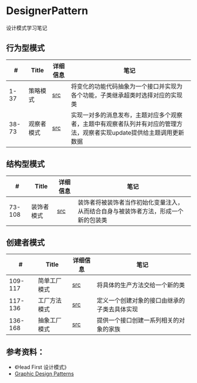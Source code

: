 # DesignerPattern
设计模式学习笔记

## 行为型模式
|  #  |      Title     |   详细信息   |  笔记                 
|-----|----------------|---------------|-------------
|1-37|策略模式|[src](https://github.com/szuming/DesignPattern/blob/master/src/%E8%A1%8C%E4%B8%BA%E5%9E%8B%E6%A8%A1%E5%BC%8F/%E7%AD%96%E7%95%A5%E6%A8%A1%E5%BC%8F/%E7%AD%96%E7%95%A5%E6%A8%A1%E5%BC%8F.md)|将变化的功能代码抽象为一个接口并实现为各个功能，子类继承超类时选择对应的实现类
|38-73|观察者模式|[src](https://github.com/szuming/DesignPattern/blob/master/src/%E8%A1%8C%E4%B8%BA%E5%9E%8B%E6%A8%A1%E5%BC%8F/%E8%A7%82%E5%AF%9F%E8%80%85%E6%A8%A1%E5%BC%8F/%E8%A7%82%E5%AF%9F%E8%80%85%E6%A8%A1%E5%BC%8F.md)|实现一对多的消息发布，主题对应多个观察者，主题中有观察者队列并有对应的管理方法，观察者实现update提供给主题调用更新数据


## 结构型模式
|  #  |      Title     |   详细信息   |  笔记                 
|-----|----------------|---------------|-------------
|73-108|装饰者模式|[src](https://github.com/szuming/DesignPattern/blob/master/src/%E7%BB%93%E6%9E%84%E5%9E%8B%E6%A8%A1%E5%BC%8F/%E8%A3%85%E9%A5%B0%E8%80%85%E6%A8%A1%E5%BC%8F/%E8%A3%85%E9%A5%B0%E8%80%85%E6%A8%A1%E5%BC%8F.md)|装饰者将被装饰者当作初始化变量注入，从而结合自身与被装饰者方法，形成一个新的包装类


## 创建者模式
|  #  |      Title     |   详细信息   |  笔记                 
|-----|----------------|---------------|-------------
|109-117|简单工厂模式|[src](https://github.com/szuming/DesignPattern/blob/master/src/%E5%88%9B%E5%BB%BA%E5%9E%8B%E6%A8%A1%E5%BC%8F/%E5%B7%A5%E5%8E%82%E6%A8%A1%E5%BC%8F/%E7%AE%80%E5%8D%95%E5%B7%A5%E5%8E%82%E6%A8%A1%E5%BC%8F/%E7%AE%80%E5%8D%95%E5%B7%A5%E5%8E%82.md)|将具体的生产方法交给一个新的类
|117-136|工厂方法模式|[src](https://github.com/szuming/DesignPattern/blob/master/src/%E5%88%9B%E5%BB%BA%E5%9E%8B%E6%A8%A1%E5%BC%8F/%E5%B7%A5%E5%8E%82%E6%A8%A1%E5%BC%8F/%E5%B7%A5%E5%8E%82%E6%96%B9%E6%B3%95%E6%A8%A1%E5%BC%8F/%E5%B7%A5%E5%8E%82%E6%96%B9%E6%B3%95%E6%A8%A1%E5%BC%8F.md)|定义一个创建对象的接口由继承的子类去具体实现
|136-168|抽象工厂模式|[src](https://github.com/szuming/DesignPattern/blob/master/src/%E5%88%9B%E5%BB%BA%E5%9E%8B%E6%A8%A1%E5%BC%8F/%E5%B7%A5%E5%8E%82%E6%A8%A1%E5%BC%8F/%E6%8A%BD%E8%B1%A1%E5%B7%A5%E5%8E%82%E6%A8%A1%E5%BC%8F/%E6%8A%BD%E8%B1%A1%E5%B7%A5%E5%8E%82%E6%A8%A1%E5%BC%8F.md)|提供一个接口创建一系列相关的对象的家族



## 参考资料：
* 《Head First 设计模式》
* [Graphic Design Patterns](https://design-patterns.readthedocs.io/zh_CN/latest/read_uml.html)
